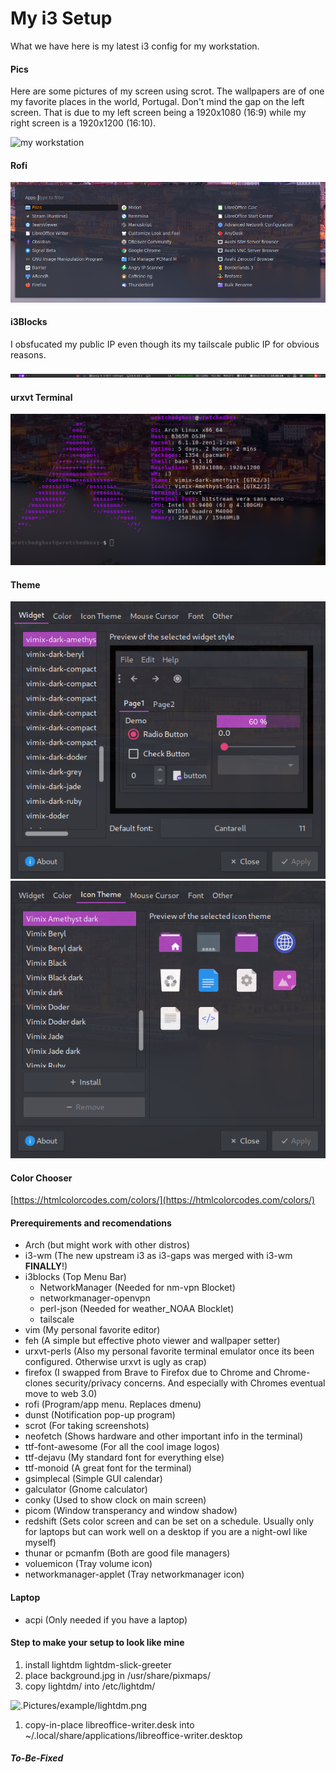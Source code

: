 # My i3 Setup

What we have here is my latest i3 config for my workstation. 

#### Pics

Here are some pictures of my screen using scrot. The wallpapers are of one my favorite places in the world, Portugal. Don't mind the gap on the left screen. That is due to my left screen being a 1920x1080 (16:9) while my right screen is a 1920x1200 (16:10).

![my workstation](./Pictures/example/screen.png)

#### Rofi

![my workstation](./Pictures/example/rofi_custom.png)

#### i3Blocks

I obsfucated my public IP even though its my tailscale public IP for obvious reasons.

![my workstation](./Pictures/example/i3blocks.png)

#### urxvt Terminal

![my_terminal](./Pictures/example/neofetch.png)

#### Theme

![my_theme](./Pictures/example/lxappearance1.png)
![my_theme](./Pictures/example/lxappearance2.png)

#### Color Chooser
[https://htmlcolorcodes.com/colors/](https://htmlcolorcodes.com/colors/)

#### Prerequirements and recomendations

* Arch (but might work with other distros)
* i3-wm (The new upstream i3 as i3-gaps was merged with i3-wm **FINALLY**!)
* i3blocks (Top Menu Bar)
  * NetworkManager (Needed for nm-vpn Blocket)
  * networkmanager-openvpn
  * perl-json (Needed for weather_NOAA Blocklet)
  * tailscale
* vim (My personal favorite editor)
* feh (A simple but effective photo viewer and wallpaper setter)
* urxvt-perls (Also my personal favorite terminal emulator once its been configured. Otherwise urxvt is ugly as crap)
* firefox (I swapped from Brave to Firefox due to Chrome and Chrome-clones security/privacy concerns. And especially with Chromes eventual move to web 3.0)
* rofi (Program/app menu. Replaces dmenu) 
* dunst (Notification pop-up program) 
* scrot (For taking screenshots)
* neofetch (Shows hardware and other important info in the terminal)
* ttf-font-awesome (For all the cool image logos)
* ttf-dejavu (My standard font for everything else)
* ttf-monoid (A great font for the terminal)
* gsimplecal (Simple GUI calendar)
* galculator (Gnome calculator)
* conky (Used to show clock on main screen)
* picom (Window transperancy and window shadow)
* redshift (Sets color screen and can be set on a schedule. Usually only for laptops but can work well on a desktop if you are a night-owl like myself)
* thunar or pcmanfm (Both are good file managers)
* voluemicon (Tray volume icon)
* networkmanager-applet (Tray networkmanager icon)

#### Laptop

* acpi (Only needed if you have a laptop)

#### Step to make your setup to look like mine

1. install lightdm lightdm-slick-greeter
2. place background.jpg in /usr/share/pixmaps/
3. copy lightdm/ into /etc/lightdm/

![.Pictures/example/lightdm.png](/images/lightdm.png)

1. copy-in-place libreoffice-writer.desk into ~/.local/share/applications/libreoffice-writer.desktop

##### To-Be-Fixed
